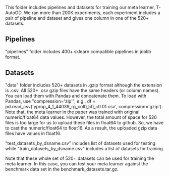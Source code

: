 This folder includes pipelines and datasets for training our meta learner, T-AutoOD. We ran more than 200K experiments, each experiment includes a pair of pipeline and dataset and gives one column in one of the 520+ datasets.

## Pipelines
"pipelines" folder includes 400+ sklearn compatible pipelines in joblib format.

## Datasets
"data" folder includes 520+ datasets in .gzip format although the extension is .csv. All 520+ .csv gzip files have the same headers (or column names). You can load them with Pandas and concatenate them. To load with Pandas, use "compression='zip'", e.g., df = pd.read_csv('yprop_4_1_44039_rg_col0_50_c0.01.csv', compression='gzip'). Note that, the meta learner in the paper was trained with original numeric/float64 data values. However, the total amount of space for 520 files is too large for us to upload these files in float64 to github. So, we have to cast the numeric/float64 to float16. As a result, the uploaded gzip data files have values in float16.

"test_datasets_by_dsname.csv" includes list of datasets used for testing while "train_datasets_by_dsname.csv" includes a list of datasets for training. 

Note that these whole set of 520+ datasets can be used for training the meta learner. In this case, you can test your meta learner against the benchmark data set in the benchmark_datasets.tar.gz.
